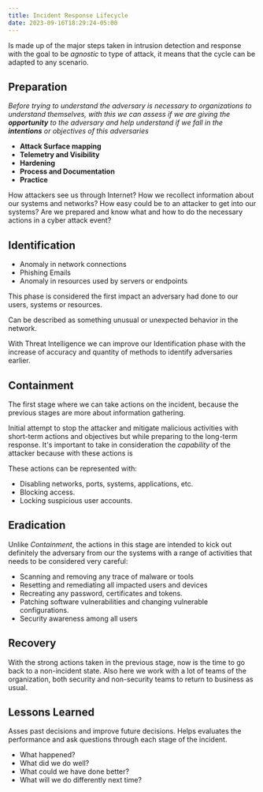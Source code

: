 ```yaml
---
title: Incident Response Lifecycle
date: 2023-09-16T18:29:24-05:00
---
```

Is made up of the major steps taken in intrusion detection and response with the goal to be _agnostic_ to type of attack, it means that the cycle can be adapted to any scenario.

## Preparation

_Before trying to understand the adversary is necessary to organizations to understand themselves, with this we can assess if we are giving the **opportunity** to the adversary and help understand if we fall in the **intentions** or objectives of this adversaries_ 

- **Attack Surface mapping**
- **Telemetry and Visibility**
- **Hardening**
- **Process and Documentation**
- **Practice**

How attackers see us through Internet?
How we recollect information about our systems and networks?
How easy could be to an attacker to get into our systems?
Are we prepared and know what and how to do the necessary actions in a cyber attack event?

## Identification

- Anomaly in network connections
- Phishing Emails
- Anomaly in resources used by servers or endpoints

This phase is considered the first impact an adversary had done to our users, systems or resources.

Can be described as something unusual or unexpected behavior in the network.

With Threat Intelligence we can improve our Identification phase with the increase of accuracy and quantity of methods to identify adversaries earlier.

## Containment

The first stage where we can take actions on the incident, because the previous stages are more about information gathering.

Initial attempt to stop the attacker and mitigate malicious activities with short-term actions and objectives but while preparing to the long-term response. It's important to take in consideration the _capability_ of the attacker because with these actions is 

These actions can be represented with:

- Disabling networks, ports, systems, applications, etc.
- Blocking access.
- Locking suspicious user accounts.

## Eradication

Unlike _Containment_, the actions in this stage are intended to kick out definitely the adversary from our the systems with a range of activities that needs to be considered very careful:

- Scanning and removing any trace of malware or tools
- Resetting and remediating all impacted users and devices
- Recreating any password, certificates and tokens.
- Patching software vulnerabilities and changing vulnerable configurations.
- Security awareness among all users

## Recovery

With the strong actions taken in the previous stage, now is the time to go back to a non-incident state. Also here we work with a lot of teams of the organization, both security and non-security teams to return to business as usual.

## Lessons Learned

Asses past decisions and improve future decisions.
Helps evaluates the performance and ask questions through each stage of the incident.

- What happened?
- What did we do well?
- What could we have done better?
- What will we do differently next time?
